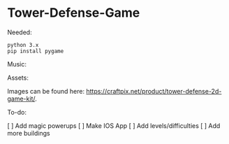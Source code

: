# Tower-Defense-Game

Needed:
```
python 3.x
pip install pygame
```

Music:

Assets:

Images can be found here: https://craftpix.net/product/tower-defense-2d-game-kit/.

To-do:

[ ] Add magic powerups
[ ] Make IOS App
[ ] Add levels/difficulties
[ ] Add more buildings

